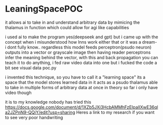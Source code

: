 # LeaningSpacePOC
it allows ai to take in and understand arbitrary data by mimicing the thalamus in function
which could allow for agi like capabilities


i used ai to make the program yes(deepseek and gpt)
but i came up with the concept when i misunderstood how lnns work either that or it was a dream- i dont fully know..
regardless this model feeds perceptron(psudo neuron) outputs into a vector or grayscale image then having reader perceptrons infer the meaning behind the vector, with this and back propagation you can teach it to do anything, i fed raw video data into one but i fucked the code a bit see visual data poc.py

i invented this technique, so you have to call it a "learning space"
its a space that the model stores learned data in
it acts as a psudo thalamus able to take in multiple forms of arbitrary data at once in theory so far i only have video though


it is to my knowledge nobody has tried this
https://docs.google.com/document/d/1XZb5JXi3HcbAMMhFzEIpalIXwE36qla2JZPnN9-QQiY/edit?usp=sharing
Heres a link to my research if you want to see very poor handwriting
